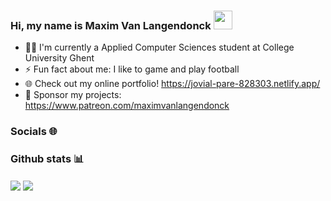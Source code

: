 ### Hi, my name is Maxim Van Langendonck <img src="https://raw.githubusercontent.com/MartinHeinz/MartinHeinz/master/wave.gif" width="30px">
- 👨‍🎓 I'm currently a Applied Computer Sciences student at College University Ghent
- ⚡ Fun fact about me: I like to game and play football
- 🌐 Check out my online portfolio! https://jovial-pare-828303.netlify.app/
- 💸 Sponsor my projects: https://www.patreon.com/maximvanlangendonck
### Socials 🌐
### Github stats 📊
<img align="center" src="https://github-readme-stats.vercel.app/api/top-langs/?username=maxim-vanlangendonck&theme=great-gatsby&show_icons=true>" />
<img align="center" src="https://github-readme-stats.vercel.app/api/?username=maxim-vanlangendonck&theme=great-gatsby&show_icons=true" />
